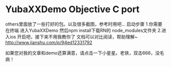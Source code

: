 YubaXXDemo Objective C port
===============================================

others里面放了一些打好的包。以及很多截图，参考时用吧…
启动步骤
1.你需要在终端 进入YubaXXDemo 然后npm install下载RN的 node_modules文件夹
2.进入ios 开启吧，接下来不用我教你了
文档可以对比阅读，帮助理解~ 
http://www.jianshu.com/p/94ed12331792

如果您对我的文章和demo还算满意，请点击一下小星星。老铁，双击666，没毛病！
